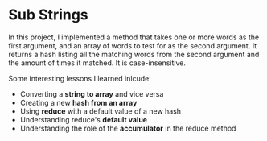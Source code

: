 # Sub Strings

In this project, I implemented a method that takes one or more words as the first argument, and an array of words to test for as the second argument. It returns a hash listing all the matching words from the second argument and the amount of times it matched. It is case-insensitive.

Some interesting lessons I learned inlcude:
* Converting a **string to array** and vice versa
* Creating a new **hash from an array**
* Using **reduce** with a default value of a new hash
* Understanding reduce's **default value**
* Understanding the role of the **accumulator** in the reduce method
